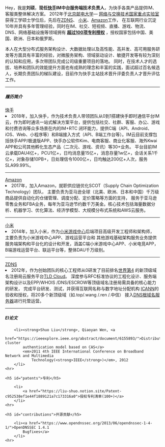 <div class="zh post-container">
    <p>
       Hey，我是<strong>刘硕</strong>，<strong>现任<a href="https://www.kuaishou.com">快手</a>IM中台服务端技术负责人</strong>，为快手各类产品提供IM、客服类整体解决方案。
       2012年于<a href="https://www.bupt.edu.cn">北京邮电大学</a>—
       <a href="https://sklnst.bupt.edu.cn/">网络与交换技术国家重点实验室</a>获得工学硕士学位后，先后在<a href="https
       ://www.zdns.cn/">ZDNS</a>、
       <a href="https:///www.xiaomi.com">小米</a>、<a href="https://www.amazon.com">Amazon</a>工作，
       在互联网行业沉淀10年并具有多年管理经验，同时在IM、社交、短视频、直播、游戏、物流、DNS、网络基础设施等领域拥有
       <strong><a href="https://liushuo.me/archive/?tag=Patent">超过100项专利授权</a></strong>
       ，授权国家包括中国、美国、欧洲、日本和俄罗斯。
    </p>
    <p>
     本人在大型分布式服务架构设计、大数据处理以及高性能、高并发、高可用服务研发等方面具有丰富的经验，对微服务架构、领域驱动设计、敏捷开发等有较为深刻的认知和应用，多次带团队完成公司级重要项目的落地。
     同时，在技术人才的选拔、培养和团队的效能提升方面也有成熟的理念和丰富的实践，面试超过百名候选人，长期负责团队的梯队建设，目前作为快手主站技术晋升评委负责人才晋升评估工作。
    </p>
    <hr>
    <h5>履历简介</h5>
    <a href="https://www.kuaishou.com">快手</a>
    <li>
    2018年，加入快手，作为技术负责人带领团队从0到1搭建快手即时通信平台IM云，作为即时通讯一站式解决方案平台，提供包括社交、社群、客服、办公、游戏和付费咨询等众多场景在内的IM+RTC
    闭环能力，提供C端（API、Android、iOS、Web、小程序等）和B端接入方式（API、B端工作台等）。IM云目前支撑包括快手APP/极速版APP、快手办公软件Kim、电商客服、商业化客服、海外Kwai APP和公司其他孵化生态产品（二次元、游戏、资讯）等30+业务。
    平台目前IM云承载DAU4亿+，PCU1亿+，日均消息量15亿+，消息存量1w亿+，会话关系1千亿+，对象存储10PB+，日处理信令1000亿+，日均触达200亿+人次，服务SLA99.99%。
    </li>
    <hr>
    <a href="https://www.amazon.com">Amazon</a>
    <li>
    2017年，加入Amazon，就职供应链优化SCOT（Supply
     Chain
     Optimization Technology）团队，
    主要负责为亚马逊全球（北美、欧洲、日本和中国）千万级商品提供自动化的仓储管理、调度分配、定价策略等方面的支持，
    服务于亚马逊零售业务和FBA业务，每年为亚马逊节约数千万美金。核心技术包括海量数据分析、机器学习、优化算法、经济学模型、大规模分布式系统和AWS云服务。
    </li>
    <hr>
    <a href="https:///www.xiaomi.com">小米</a>
    <li>
    2014年，加入小米，作为<a href="https://game.xiaomi.com/">小米游戏中心</a>后端项目高级开发工程师和架构师，
    主要负责为小米游戏中心APP、游戏运营平台和
    其他游戏基础架构服务业务提供服务端架构和平台化的设计和开发，涵盖C端小米游戏中心APP、小米电竞APP，B端游戏运营平台、联运平台等，整体DAU千万级别。
    </li>
    <hr>
    <a href="https://www.zdns.cn/">ZDNS</a>
    <li>
    2012年，作为创始团队的核心工程师从0研发了目前排名<a href="https://ntldstats.com/backend">世界第4</a>
    的新顶级域名注册局云服务平台<a href="https://www.zdns.cn/tldcloud.html">TLD Cloud</a>。
    深度参与RFC标准协议的工程化设计、服务端架构设计以及EPP/WHOIS
    /DNS/ESCROW等顶级域名注册局需具备的核心能力的研发， 完成平台研发、测试，并获得互联网名称与数字地址分配机构
    <a href="https://www.icann.org/">ICANN</a>的验收和授权，将20多个新顶级域（如.top/.wang /.ren /.中信）
    接入<a href="https://www.internic.net/domain/root.zone">DNS根域名服务器</a>进行托管运营。
    </li>
    <hr>
    <h5 id="conferences">EI论文</h5>

        <li><strong>Shuo Liu</strong>, Qiaoyan Wen, <a
                href="https://ieeexplore.ieee.org/abstract/document/6155893/">Distributed cluster
            authentication model based on CAS</a>
            <em>2011 4th IEEE International Conference on Broadband Network and Multimedia
                Technology(<strong>IEEE</strong>)</em>, 2012
        </li>
    <hr>

    <h5 id="patents">专利</h5>

        <li>
            <a href="https://liu-shuo.notion.site/Patent-c952538ef1e44f1889121a7c173316a0">授权专利清单(100+)</a>
        </li>
    <hr>

    <h5 id="contributions">开源贡献</h5>

        <li><a href="https://www.opendnssec.org/2013/06/opendnssec-1-4-1/">OpenDNSSEC 1.4.1
            Bugfixes</a>
        </li>
    <hr>
        
    
</div>